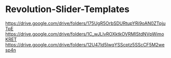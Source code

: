 # Revolution-Slider-Templates


https://drive.google.com/drive/folders/175UgR5OrbSDURtupYRi9oAN0ZTpjuTpE
https://drive.google.com/drive/folders/1C_wJLlvROXktkOVRMIStdNVpWimoKRET
https://drive.google.com/drive/folders/12U47ld5IwqYSScptz5SScCF5M2wesp4n
